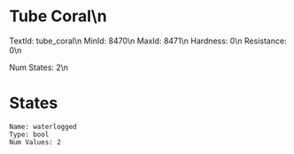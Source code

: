 # Tube Coral\n
TextId: tube_coral\n
MinId: 8470\n
MaxId: 8471\n
Hardness: 0\n
Resistance: 0\n

Num States: 2\n
# States
```
Name: waterlogged
Type: bool
Num Values: 2
```